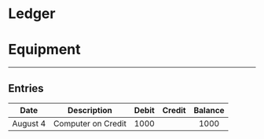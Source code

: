 # Ledger
# Equipment

---

## Entries


| Date | Description | Debit | Credit | Balance |
| :--: | :--: | :--: | :--: | :--: |
| August 4 | Computer on Credit | 1000 |  | 1000 |

